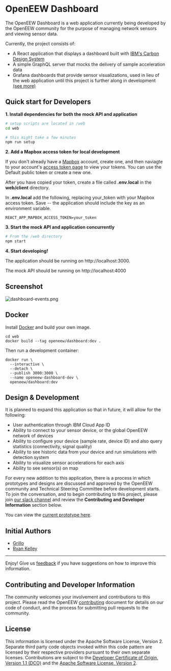 # OpenEEW Dashboard

The OpenEEW Dashboard is a web application currently being developed by the OpenEEW community for the purpose of managing network sensors and viewing sensor data.

Currently, the project consists of:

- A React application that displays a dashboard built with [IBM's Carbon Design System](https://www.carbondesignsystem.com)
- A simple GraphQL server that mocks the delivery of sample acceleration data
- Grafana dashboards that provide sensor visualizations, used in lieu of the web application until this project is further along in development [(see more)](https://github.com/openeew/openeew-dashboard/tree/master/grafana)

## Quick start for Developers

**1. Install dependencies for both the mock API and application**

```bash
# setup scripts are located in /web
cd web

# this might take a few minutes
npm run setup
```

**2. Add a Mapbox access token for local development**

If you don't already have a [Mapbox](https://mapbox.com) account, create one, and then naviagte to your account's [access token page](https://account.mapbox.com/access-tokens/) to view your tokens. You can use the Default public token or create a new one.

After you have copied your token, create a file called **.env.local** in
the **web/client** directory.

In **.env.local** add the following, replacing your_token with your Mapbox access token. Save -- the application should include the key as an environment variable.

```
REACT_APP_MAPBOX_ACCESS_TOKEN=your_token
```

**3. Start the mock API and application concurrently**

```bash
# From the /web directory
npm start
```

**4. Start developing!**

The application should be running on http://localhost:3000.

The mock API should be running on http://localhost:4000

## Screenshot

![dashboard-events.png](/images/dashboard-events.png)

## Docker

Install [Docker](https://www.docker.com/get-started) and build your own image.

```shell-script
cd web
docker build --tag openeew/dashboard:dev .
```

Then run a development container:

```shell-script
docker run \
  --interactive \
  --detach \
  --publish 3000:3000 \
  --name openeew-dashboard-dev \
  openeew/dashboard:dev
```

## Design & Development

It is planned to expand this application so that in future, it will allow for the following:

- User authentication through IBM Cloud App ID
- Ability to connect to your sensor device, or the global OpenEEW network of devices
- Ability to configure your device (sample rate, device ID) and also query statistics (connectivity, signal quality)
- Ability to see historic data from your device and run simulations with detection system
- Ability to visualize sensor accelerations for each axis
- Ability to see sensor(s) on map

For every new addition to this application, there is a process in which prototypes and designs are discussed and approved by the OpenEEW community and Technical Steering Committee before development starts. To join the conversation, and to begin contributing to this project, please join [our slack channel](https://openeew.com/) and review the **Contributing and Developer Information** section below.

You can view the [current prototype here](https://ibm.invisionapp.com/share/3FO0NR58WK6#/screens/319792717_EW_Login-_ID_Empty).

## Initial Authors

- [Grillo](https://grillo.io)
- [Ryan Kelley](https://github.com/rdkelley)

---

Enjoy! Give us [feedback](https://github.com/openeew/openeew-dashboard/issues) if you have suggestions on how to improve this information.

## Contributing and Developer Information

The community welcomes your involvement and contributions to this project. Please read the OpenEEW [contributing](https://github.com/openeew/openeew/blob/master/CONTRIBUTING.md) document for details on our code of conduct, and the process for submitting pull requests to the community.

## License

This information is licensed under the Apache Software License, Version 2. Separate third party code objects invoked within this code pattern are licensed by their respective providers pursuant to their own separate licenses. Contributions are subject to the [Developer Certificate of Origin, Version 1.1 (DCO)](https://developercertificate.org/) and the [Apache Software License, Version 2](http://www.apache.org/licenses/LICENSE-2.0.txt).
